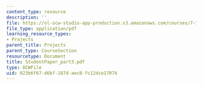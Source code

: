 ```yaml
---
content_type: resource
description: ''
file: https://ol-ocw-studio-app-production.s3.amazonaws.com/courses/7-13-experimental-microbial-genetics-fall-2003/023b6f67d6bf187daec8fc12dce17074_StudentPaper_part3.pdf
file_type: application/pdf
learning_resource_types:
- Projects
parent_title: Projects
parent_type: CourseSection
resourcetype: Document
title: StudentPaper_part3.pdf
type: OCWFile
uid: 023b6f67-d6bf-187d-aec8-fc12dce17074
---
```

